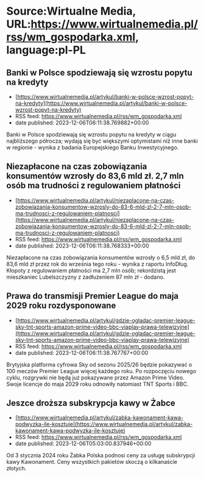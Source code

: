 # Source:Wirtualne Media, URL:https://www.wirtualnemedia.pl/rss/wm_gospodarka.xml, language:pl-PL

## Banki w Polsce spodziewają się wzrostu popytu na kredyty
 - [https://www.wirtualnemedia.pl/artykul/banki-w-polsce-wzrost-popyt-na-kredyty](https://www.wirtualnemedia.pl/artykul/banki-w-polsce-wzrost-popyt-na-kredyty)
 - RSS feed: https://www.wirtualnemedia.pl/rss/wm_gospodarka.xml
 - date published: 2023-12-06T06:11:38.769882+00:00

Banki w Polsce spodziewają się wzrostu popytu na kredyty w ciągu najbliższego półrocza; wydają się być większymi optymistami niż inne banki w regionie - wynika z badania Europejskiego Banku Inwestycyjnego.

## Niezapłacone na czas zobowiązania konsumentów wzrosły do 83,6 mld zł. 2,7 mln osób ma trudności z regulowaniem płatności
 - [https://www.wirtualnemedia.pl/artykul/niezaplacone-na-czas-zobowiazania-konsumentow-wzrosly-do-83-6-mld-zl-2-7-mln-osob-ma-trudnosci-z-regulowaniem-platnosci](https://www.wirtualnemedia.pl/artykul/niezaplacone-na-czas-zobowiazania-konsumentow-wzrosly-do-83-6-mld-zl-2-7-mln-osob-ma-trudnosci-z-regulowaniem-platnosci)
 - RSS feed: https://www.wirtualnemedia.pl/rss/wm_gospodarka.xml
 - date published: 2023-12-06T06:11:38.768333+00:00

Niezapłacone na czas zobowiązania konsumentów wzrosły o 6,5 mld zł, do 83,6 mld zł przez rok do września tego roku - wynika z raportu InfoDług. Kłopoty z regulowaniem płatności ma 2,7 mln osób; rekordzistą jest mieszkaniec Lubelszczyzny z zadłużeniem 87 mln zł - dodano.

## Prawa do transmisji Premier League do maja 2029 roku rozdysponowane
 - [https://www.wirtualnemedia.pl/artykul/gdzie-ogladac-premier-league-sky-tnt-sports-amazon-prime-video-bbc-viaplay-prawa-telewizyjne](https://www.wirtualnemedia.pl/artykul/gdzie-ogladac-premier-league-sky-tnt-sports-amazon-prime-video-bbc-viaplay-prawa-telewizyjne)
 - RSS feed: https://www.wirtualnemedia.pl/rss/wm_gospodarka.xml
 - date published: 2023-12-06T06:11:38.767767+00:00

Brytyjska platforma cyfrowa Sky od sezonu 2025/26 będzie pokazywać o 100 meczów Premier League więcej każdego roku. Po rozpoczęciu nowego cyklu, rozgrywki nie będą już pokazywane przez Amazon Prime Video. Swoje licencje do maja 2029 roku odnowiły natomiast TNT Sports i BBC.

## Jeszce droższa subskrypcja kawy w Żabce
 - [https://www.wirtualnemedia.pl/artykul/zabka-kawonament-kawa-podwyzka-ile-kosztuje](https://www.wirtualnemedia.pl/artykul/zabka-kawonament-kawa-podwyzka-ile-kosztuje)
 - RSS feed: https://www.wirtualnemedia.pl/rss/wm_gospodarka.xml
 - date published: 2023-12-06T05:03:00.837946+00:00

Od 3 stycznia 2024 roku Żabka Polska podnosi ceny za usługę subskrypcji kawy Kawonament. Ceny wszystkich pakietów skoczą o kilkanaście złotych.

